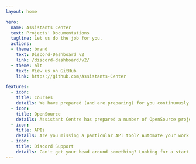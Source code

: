 ```yaml
---
layout: home

hero:
  name: Assistants Center
  text: Projects' Documentations
  tagline: Let us do the job for you.
  actions:
  - theme: brand
    text: Discord-Dashboard v2
    link: /discord-dashboard/v2/
  - theme: alt
    text: View us on GitHub
    link: https://github.com/Assistants-Center

features:
  - icon: 
    title: Courses
    details: We have prepared (and are preparing) for you continuously programming courses in languages such as Python, JavaScript, C++, C# and much more!
  - icon: 
    title: OpenSource
    details: Assistant Centre has prepared a number of OpenSource projects for you to help you implement your own ideas. And all of this for the best price. Free.
  - icon: 
    title: APIs
    details: Are you missing a particular API tool? Automate your work with us in a very easy way! Auth system, Image CDN, and much more with Assistants Center!
  - icon:
    title: Discord Support
    details: Can't get your head around something? Looking for a start-up idea or lacking programmers? Join our passionate Discord Server and find people to work with!
---
```

